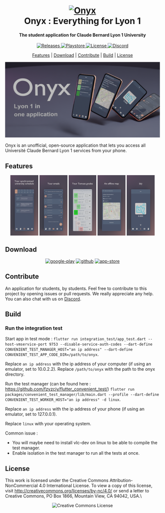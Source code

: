 <!--suppress HtmlUnknownAnchorTarget, CheckImageSize -->
<h1 style="text-align: center;">
  <br>
  <a href="https://onyx-lyon1.github.io/"><img src="https://onyx-lyon1.github.io/assets/Onyx_v16_onyx.png" alt="Onyx" width="200"></a>
  <br>
  Onyx : Everything for Lyon 1
  <br>
</h1>

<h4 align="center">The student application for Claude Bernard Lyon 1 University </h4>

<p style="text-align: center;">
  <a href="https://github.com/onyx-lyon1/onyx/releases">
    <img src="https://img.shields.io/github/release/onyx-lyon1/onyx?include_prereleases=&sort=semver&color=blue"
         alt="Releases">
  </a>
  <a href="https://play.google.com/store/apps/details?id=fr.onyx.lyon1&pcampaignid=web_share">
    <img src="https://img.shields.io/endpoint?color=green&logo=google-play&logoColor=green&url=https%3A%2F%2Fplay.cuzi.workers.dev%2Fplay%3Fi%3Dfr.onyx.lyon1%26l%3DAndroid%26m%3D%24version"
         alt="Playstore">
  </a>
  <a href="https://creativecommons.org/licenses/by-nc/4.0/">
      <img src="https://img.shields.io/badge/License-CC BY--NC-blue"
        alt="License">
  </a>

  <a href="https://discord.gg/AtCc3pcaNm">
      <img src="https://img.shields.io/discord/308323056592486420.svg?logo=discord&label=Discord&colorA=2C2F33&colorB=7289DA"
        alt="Discord">
  </a>

</p>

<p style="text-align: center;">
  <a href="#features">Features</a> | 
  <a href="#download">Download</a> | 
  <a href="#contribute">Contribute</a> | 
  <a href="#build">Build</a> | 
  <a href="#license">License</a>
</p>

![Banner](apps/onyx/assets/screenshots/banner_en.png)

Onyx is an unofficial, open-source application that lets you access all Université Claude Bernard Lyon 1 services from
your phone.

## Features

<div style="text-align: center;">
  <img src="apps/onyx/assets/screenshots/onyx_screenshot_calendar_en.png" width="18%" alt="Calendar Screenshot">
  <img src="apps/onyx/assets/screenshots/onyx_screenshot_email_en.png" width="18%" alt="Email Screenshot">
  <img src="apps/onyx/assets/screenshots/onyx_screenshot_grades_en.png" width="18%" alt="Grades Screenshot">
  <img src="apps/onyx/assets/screenshots/onyx_screenshot_map_en.png" width="18%" alt="Map Screenshot">
  <img src="apps/onyx/assets/screenshots/onyx_screenshot_izly_en.png" width="18%" alt="Izly Screenshot">
</div>

## Download

<p style="text-align: center;">
<a href='https://play.google.com/store/apps/details?id=fr.onyx.lyon1&pcampaignid=web_share&pcampaignid=pcampaignidMKT-Other-global-all-co-prtnr-py-PartBadge-Mar2515-1'><img alt="google-play" height="56" src="https://cdn.jsdelivr.net/npm/@intergrav/devins-badges@3/assets/cozy/available/google-play_vector.svg"></a>
<!--<a href='https://play.google.com/store/apps/details?id=fr.onyx.lyon1&pcampaignid=web_share&pcampaignid=pcampaignidMKT-Other-global-all-co-prtnr-py-PartBadge-Mar2515-1'><img alt='Get it on F-Droid' src='https://fdroid.gitlab.io/artwork/badge/get-it-on.png' height="80px"/></a>-->
<a href='https://github.com/onyx-lyon1/onyx/releases'><img alt="github" height="56" src="https://cdn.jsdelivr.net/npm/@intergrav/devins-badges@3/assets/cozy/available/github_vector.svg"></a>
<a href='https://apps.apple.com/app/onyx-everything-for-lyon-1/id6462440486
'><img alt="app-store" height="56" src="https://cdn.jsdelivr.net/npm/@intergrav/devins-badges@3/assets/cozy/available/app-store_vector.svg"></a>
</p>

## Contribute

An application for students, by students. Feel free to contribute to this project by opening issues or pull requests.
We really appreciate any help. You can also chat with us on [Discord](https://discord.gg/AtCc3pcaNm).

## Build

### Run the integration test

Start app in test
mode : `flutter run integration_test/app_test.dart --host-vmservice-port 9753 --disable-service-auth-codes --dart-define CONVENIENT_TEST_MANAGER_HOST="an ip address" --dart-define CONVENIENT_TEST_APP_CODE_DIR=/path/to/onyx`.

Replace `an ip address` with the ip address of your computer (if using an emulator, set to 10.0.2.2).
Replace `/path/to/onyx` with the path to the onyx directory.

Run the test manager (can be found here : https://github.com/fzyzcjy/flutter_convenient_test/)
`flutter run packages/convenient_test_manager/lib/main.dart --profile --dart-define CONVENIENT_TEST_WORKER_HOST="an ip address" -d linux`.

Replace `an ip address` with the ip address of your phone (if using an emulator, set to 127.0.0.1).

Replace `linux` with your operating system.

Common issue :

- You will maybe need to install vlc-dev on linux to be able to compile the test manager.
- Enable isolation in the test manager to run all the tests at once.

## License

This work is licensed under the Creative Commons Attribution-NonCommercial 4.0 International License. To view a copy of
this license, visit http://creativecommons.org/licenses/by-nc/4.0/ or send a letter to Creative Commons, PO Box 1866,
Mountain View, CA 94042, USA.\

<p style="text-align: center;">
<img alt="Creative Commons License" style="border-width:0" src="https://i.creativecommons.org/l/by-nc/4.0/88x31.png" />
</p>
